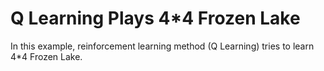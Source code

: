 # Q Learning Plays 4*4 Frozen Lake 

In this example, reinforcement learning method (Q Learning) tries to learn 4*4 Frozen Lake.
